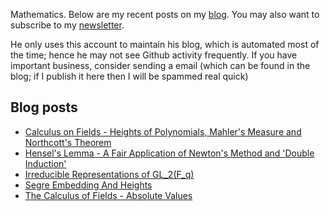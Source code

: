 Mathematics. Below are my recent posts on my [blog](https://desvl.xyz). You may also want to subscribe to my [newsletter](https://www.getrevue.co/profile/desvl_).

He only uses this account to maintain his blog, which is automated most of the time; hence he may not see Github activity frequently. If you have important business, consider sending a email (which can be found in the blog; if I publish it here then I will be spammed real quick)

## Blog posts
<!-- BLOG-POST-LIST:START -->
- [Calculus on Fields - Heights of Polynomials, Mahler&#39;s Measure and Northcott&#39;s Theorem](https://desvl.xyz/2022/09/04/height-polynomial/)
- [Hensel&#39;s Lemma - A Fair Application of Newton&#39;s Method and &#39;Double Induction&#39;](https://desvl.xyz/2022/08/21/hensel-lemma-newton/)
- [Irreducible Representations of GL_2&lpar;F_q&rpar;](https://desvl.xyz/2022/08/12/rep-gl2-fq/)
- [Segre Embedding And Heights](https://desvl.xyz/2022/07/26/segre-embedding-et-height/)
- [The Calculus of Fields - Absolute Values](https://desvl.xyz/2022/06/30/calculus-field-01/)
<!-- BLOG-POST-LIST:END -->
